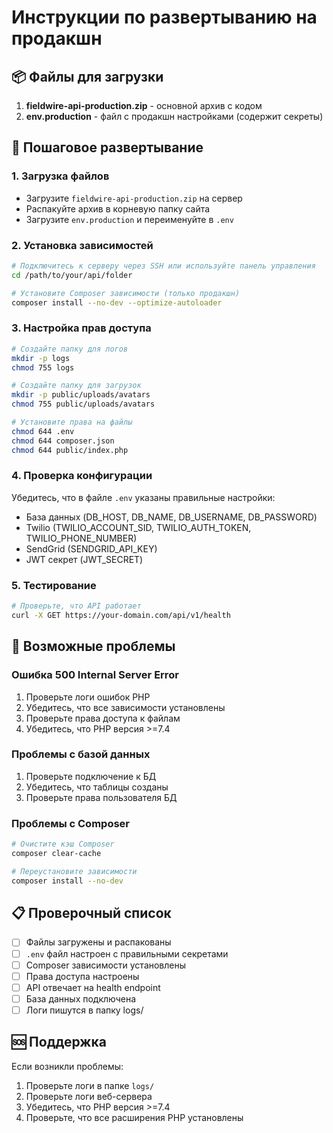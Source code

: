 # Инструкции по развертыванию на продакшн

## 📦 Файлы для загрузки

1. **fieldwire-api-production.zip** - основной архив с кодом
2. **env.production** - файл с продакшн настройками (содержит секреты)

## 🚀 Пошаговое развертывание

### 1. Загрузка файлов
- Загрузите `fieldwire-api-production.zip` на сервер
- Распакуйте архив в корневую папку сайта
- Загрузите `env.production` и переименуйте в `.env`

### 2. Установка зависимостей
```bash
# Подключитесь к серверу через SSH или используйте панель управления
cd /path/to/your/api/folder

# Установите Composer зависимости (только продакшн)
composer install --no-dev --optimize-autoloader
```

### 3. Настройка прав доступа
```bash
# Создайте папку для логов
mkdir -p logs
chmod 755 logs

# Создайте папку для загрузок
mkdir -p public/uploads/avatars
chmod 755 public/uploads/avatars

# Установите права на файлы
chmod 644 .env
chmod 644 composer.json
chmod 644 public/index.php
```

### 4. Проверка конфигурации
Убедитесь, что в файле `.env` указаны правильные настройки:
- База данных (DB_HOST, DB_NAME, DB_USERNAME, DB_PASSWORD)
- Twilio (TWILIO_ACCOUNT_SID, TWILIO_AUTH_TOKEN, TWILIO_PHONE_NUMBER)
- SendGrid (SENDGRID_API_KEY)
- JWT секрет (JWT_SECRET)

### 5. Тестирование
```bash
# Проверьте, что API работает
curl -X GET https://your-domain.com/api/v1/health
```

## 🔧 Возможные проблемы

### Ошибка 500 Internal Server Error
1. Проверьте логи ошибок PHP
2. Убедитесь, что все зависимости установлены
3. Проверьте права доступа к файлам
4. Убедитесь, что PHP версия >=7.4

### Проблемы с базой данных
1. Проверьте подключение к БД
2. Убедитесь, что таблицы созданы
3. Проверьте права пользователя БД

### Проблемы с Composer
```bash
# Очистите кэш Composer
composer clear-cache

# Переустановите зависимости
composer install --no-dev
```

## 📋 Проверочный список

- [ ] Файлы загружены и распакованы
- [ ] `.env` файл настроен с правильными секретами
- [ ] Composer зависимости установлены
- [ ] Права доступа настроены
- [ ] API отвечает на health endpoint
- [ ] База данных подключена
- [ ] Логи пишутся в папку logs/

## 🆘 Поддержка

Если возникли проблемы:
1. Проверьте логи в папке `logs/`
2. Проверьте логи веб-сервера
3. Убедитесь, что PHP версия >=7.4
4. Проверьте, что все расширения PHP установлены
